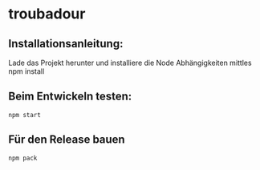 # troubadour

## Installationsanleitung:
Lade das Projekt herunter und installiere die Node Abhängigkeiten mittles 
    npm install

## Beim Entwickeln testen:
    npm start

## Für den Release bauen
    npm pack